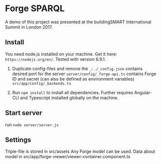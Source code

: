 # Forge SPARQL

A demo of this project was presented at the buildingSMART International Summit in London 2017.

## Install

You need node.js installed on your machine. Get it here: `https://nodejs.org/en/`. Tested with version 6.9.1.

1) Duplicate config-files and remove the `_`:
  `./_config.json` contains desired port for the server
  `server/config/_forge-api.ts` contains Forge ID and secret (can also be defined as environment variables)
  `src/app/config/_backends.ts`

2) Run `npm install` to install all dependencies. Further requires Angular-CLI and Typescript installed globally on the machine.

## Start server
run `node server/server.js`

## Settings

Triple-file is stored in src/assets
Any Forge model can be used. Data about model in src/app/forge-viewer/viewer-container.component.ts
